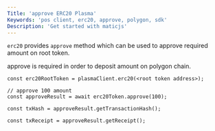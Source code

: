 ```yaml
---
Title: 'approve ERC20 Plasma'
Keywords: 'pos client, erc20, approve, polygon, sdk'
Description: 'Get started with maticjs'
---
```


`erc20` provides `approve` method which can be used to approve required amount on root token.

approve is required in order to deposit amount on polygon chain.

```
const erc20RootToken = plasmaClient.erc20(<root token address>);

// approve 100 amount
const approveResult = await erc20Token.approve(100);

const txHash = approveResult.getTransactionHash();

const txReceipt = approveResult.getReceipt();

```
